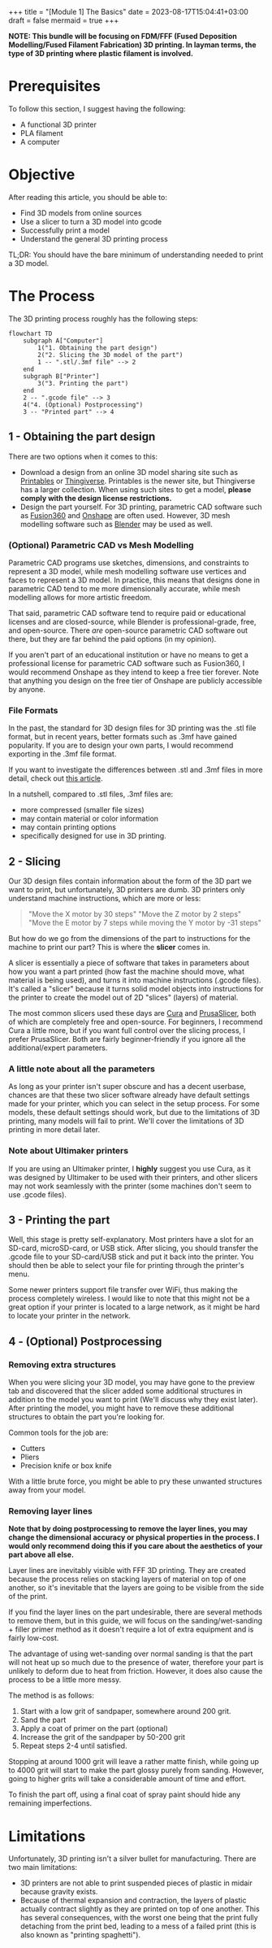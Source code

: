 +++
title = "[Module 1] The Basics"
date = 2023-08-17T15:04:41+03:00
draft = false
mermaid = true
+++

**NOTE: This bundle will be focusing on FDM/FFF (Fused Deposition Modelling/Fused Filament Fabrication) 3D printing. In layman terms, the type of 3D printing where plastic filament is involved.**
# Prerequisites

To follow this section, I suggest having the following:
- A functional 3D printer
- PLA filament
- A computer

# Objective

After reading this article, you should be able to:
- Find 3D models from online sources
- Use a slicer to turn a 3D model into gcode
- Successfully print a model
- Understand the general 3D printing process

TL;DR: You should have the bare minimum of understanding needed to print a 3D model.

# The Process

The 3D printing process roughly has the following steps:

```mermaid
flowchart TD
	subgraph A["Computer"]
		1("1. Obtaining the part design")
		2("2. Slicing the 3D model of the part")
		1 -- ".stl/.3mf file" --> 2
	end
	subgraph B["Printer"]
		3("3. Printing the part")
	end
	2 -- ".gcode file" --> 3
	4("4. (Optional) Postprocessing")
	3 -- "Printed part" --> 4
```

## 1 - Obtaining the part design

There are two options when it comes to this: 
- Download a design from an online 3D model sharing site such as [Printables](https://www.printables.com/) or [Thingiverse](https://www.thingiverse.com/). Printables is the newer site, but Thingiverse has a larger collection. When using such sites to get a model, **please comply with the design license restrictions.** 
- Design the part yourself. For 3D printing, parametric CAD software such as [Fusion360](https://www.autodesk.com/products/fusion-360/overview?term=1-YEAR&tab=subscription) and [Onshape](https://www.onshape.com/en/) are often used. However, 3D mesh modelling software such as [Blender](https://www.blender.org/) may be used as well. 

### (Optional) Parametric CAD vs Mesh Modelling

Parametric CAD programs use sketches, dimensions, and constraints to represent a 3D model, while mesh modelling software use vertices and faces to represent a 3D model. In practice, this means that designs done in parametric CAD tend to me more dimensionally accurate, while mesh modelling allows for more artistic freedom.

That said, parametric CAD software tend to require paid or educational licenses and are closed-source, while Blender is professional-grade, free, and open-source. There *are* open-source parametric CAD software out there, but they are far behind the paid options (in my opinion).

If you aren't part of an educational institution or have no means to get a professional license for parametric CAD software such as Fusion360, I would recommend Onshape as they intend to keep a free tier forever. Note that anything you design on the free tier of Onshape are publicly accessible by anyone.

### File Formats

In the past, the standard for 3D design files for 3D printing was the .stl file format, but in recent years, better formats such as .3mf have gained popularity. If you are to design your own parts, I would recommend exporting in the .3mf file format.

If you want to investigate the differences between .stl and .3mf files in more detail, check out [this article](https://www.3dnatives.com/en/stl-vs-3mf-280620224/).

In a nutshell, compared to .stl files, .3mf files are:
- more compressed (smaller file sizes)
- may contain material or color information
- may contain printing options
- specifically designed for use in 3D printing.

## 2 - Slicing

Our 3D design files contain information about the form of the 3D part we want to print, but unfortunately, 3D printers are dumb. 3D printers only understand machine instructions, which are more or less:

> "Move the X motor by 30 steps"
> "Move the Z motor by 2 steps"
> "Move the E motor by 7 steps while moving the Y motor by -31 steps"

But how do we go from the dimensions of the part to instructions for the machine to print our part? This is where the **slicer** comes in.

A slicer is essentially a piece of software that takes in parameters about how you want a part printed (how fast the machine should move, what material is being used), and turns it into machine instructions (.gcode files). It's called a "slicer" because it turns solid model objects into instructions for the printer to create the model out of 2D "slices" (layers) of material.

The most common slicers used these days are [Cura](https://ultimaker.com/software/ultimaker-cura/) and [PrusaSlicer](https://www.prusa3d.com/page/prusaslicer_424/), both of which are completely free and open-source. For beginners, I recommend Cura a little more, but if you want full control over the slicing process, I prefer PrusaSlicer. Both are fairly beginner-friendly if you ignore all the additional/expert parameters.

### A little note about all the parameters

As long as your printer isn't super obscure and has a decent userbase, chances are that these two slicer software already have default settings made for your printer, which you can select in the setup process. For some models, these default settings should work, but due to the limitations of 3D printing, many models will fail to print. We'll cover the limitations of 3D printing in more detail later.

### Note about Ultimaker printers

If you are using an Ultimaker printer, I **highly** suggest you use Cura, as it was designed by Ultimaker to be used with their printers, and other slicers may not work seamlessly with the printer (some machines don't seem to use .gcode files).

## 3 - Printing the part

Well, this stage is pretty self-explanatory. Most printers have a slot for an SD-card, microSD-card, or USB stick. After slicing, you should transfer the .gcode file to your SD-card/USB stick and put it back into the printer. You should then be able to select your file for printing through the printer's menu.

Some newer printers support file transfer over WiFi, thus making the process completely wireless. I would like to note that this might not be a great option if your printer is located to a large network, as it might be hard to locate your printer in the network.

## 4 - (Optional) Postprocessing

### Removing extra structures

When you were slicing your 3D model, you may have gone to the preview tab and discovered that the slicer added some additional structures in addition to the model you want to print (We'll discuss why they exist later). After printing the model, you might have to remove these additional structures to obtain the part you're looking for.

Common tools for the job are:
- Cutters
- Pliers
- Precision knife or box knife

With a little brute force, you might be able to pry these unwanted structures away from your model.

### Removing layer lines

**Note that by doing postprocessing to remove the layer lines, you may change the dimensional accuracy or physical properties in the process. I would only recommend doing this if you care about the aesthetics of your part above all else.**

Layer lines are inevitably visible with FFF 3D printing. They are created because the process relies on stacking layers of material on top of one another, so it's inevitable that the layers are going to be visible from the side of the print.

If you find the layer lines on the part undesirable, there are several methods to remove them, but in this guide, we will focus on the sanding/wet-sanding + filler primer method as it doesn't require a lot of extra equipment and is fairly low-cost.

The advantage of using wet-sanding over normal sanding is that the part will not heat up so much due to the presence of water, therefore your part is unlikely to deform due to heat from friction. However, it does also cause the process to be a little more messy.

The method is as follows:
1. Start with a low grit of sandpaper, somewhere around 200 grit.
2. Sand the part
3. Apply a coat of primer on the part (optional)
4. Increase the grit of the sandpaper by 50-200 grit
5. Repeat steps 2-4 until satisfied.

Stopping at around 1000 grit will leave a rather matte finish, while going up to 4000 grit will start to make the part glossy purely from sanding. However, going to higher grits will take a considerable amount of time and effort.

To finish the part off, using a final coat of spray paint should hide any remaining imperfections.

# Limitations

Unfortunately, 3D printing isn't a silver bullet for manufacturing. There are two main limitations:
- 3D printers are not able to print suspended pieces of plastic in midair because gravity exists.
- Because of thermal expansion and contraction, the layers of plastic actually contract slightly as they are printed on top of one another. This has several consequences, with the worst one being that the print fully detaching from the print bed, leading to a mess of a failed print (this is also known as "printing spaghetti").
